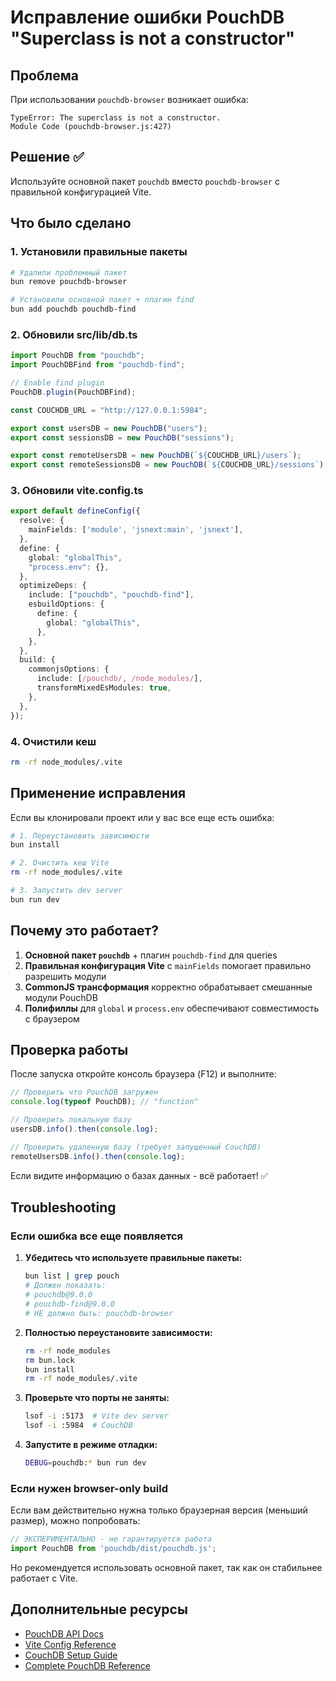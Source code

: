 # Исправление ошибки PouchDB "Superclass is not a constructor"

## Проблема

При использовании `pouchdb-browser` возникает ошибка:
```
TypeError: The superclass is not a constructor.
Module Code (pouchdb-browser.js:427)
```

## Решение ✅

Используйте основной пакет `pouchdb` вместо `pouchdb-browser` с правильной конфигурацией Vite.

## Что было сделано

### 1. Установили правильные пакеты

```bash
# Удалили проблемный пакет
bun remove pouchdb-browser

# Установили основной пакет + плагин find
bun add pouchdb pouchdb-find
```

### 2. Обновили src/lib/db.ts

```typescript
import PouchDB from "pouchdb";
import PouchDBFind from "pouchdb-find";

// Enable find plugin
PouchDB.plugin(PouchDBFind);

const COUCHDB_URL = "http://127.0.0.1:5984";

export const usersDB = new PouchDB("users");
export const sessionsDB = new PouchDB("sessions");

export const remoteUsersDB = new PouchDB(`${COUCHDB_URL}/users`);
export const remoteSessionsDB = new PouchDB(`${COUCHDB_URL}/sessions`);
```

### 3. Обновили vite.config.ts

```typescript
export default defineConfig({
  resolve: {
    mainFields: ['module', 'jsnext:main', 'jsnext'],
  },
  define: {
    global: "globalThis",
    "process.env": {},
  },
  optimizeDeps: {
    include: ["pouchdb", "pouchdb-find"],
    esbuildOptions: {
      define: {
        global: "globalThis",
      },
    },
  },
  build: {
    commonjsOptions: {
      include: [/pouchdb/, /node_modules/],
      transformMixedEsModules: true,
    },
  },
});
```

### 4. Очистили кеш

```bash
rm -rf node_modules/.vite
```

## Применение исправления

Если вы клонировали проект или у вас все еще есть ошибка:

```bash
# 1. Переустановить зависимости
bun install

# 2. Очистить кеш Vite
rm -rf node_modules/.vite

# 3. Запустить dev server
bun run dev
```

## Почему это работает?

1. **Основной пакет `pouchdb`** + плагин `pouchdb-find` для queries
2. **Правильная конфигурация Vite** с `mainFields` помогает правильно разрешить модули
3. **CommonJS трансформация** корректно обрабатывает смешанные модули PouchDB
4. **Полифиллы** для `global` и `process.env` обеспечивают совместимость с браузером

## Проверка работы

После запуска откройте консоль браузера (F12) и выполните:

```javascript
// Проверить что PouchDB загружен
console.log(typeof PouchDB); // "function"

// Проверить локальную базу
usersDB.info().then(console.log);

// Проверить удаленную базу (требует запущенный CouchDB)
remoteUsersDB.info().then(console.log);
```

Если видите информацию о базах данных - всё работает! ✅

## Troubleshooting

### Если ошибка все еще появляется

1. **Убедитесь что используете правильные пакеты:**
   ```bash
   bun list | grep pouch
   # Должен показать:
   # pouchdb@9.0.0
   # pouchdb-find@9.0.0
   # НЕ должно быть: pouchdb-browser
   ```

2. **Полностью переустановите зависимости:**
   ```bash
   rm -rf node_modules
   rm bun.lock
   bun install
   rm -rf node_modules/.vite
   ```

3. **Проверьте что порты не заняты:**
   ```bash
   lsof -i :5173  # Vite dev server
   lsof -i :5984  # CouchDB
   ```

4. **Запустите в режиме отладки:**
   ```bash
   DEBUG=pouchdb:* bun run dev
   ```

### Если нужен browser-only build

Если вам действительно нужна только браузерная версия (меньший размер), можно попробовать:

```typescript
// ЭКСПЕРИМЕНТАЛЬНО - не гарантируется работа
import PouchDB from 'pouchdb/dist/pouchdb.js';
```

Но рекомендуется использовать основной пакет, так как он стабильнее работает с Vite.

## Дополнительные ресурсы

- [PouchDB API Docs](https://pouchdb.com/api.html)
- [Vite Config Reference](https://vitejs.dev/config/)
- [CouchDB Setup Guide](./COUCHDB_SETUP.md)
- [Complete PouchDB Reference](./docs/couchDb.llm.txt)
